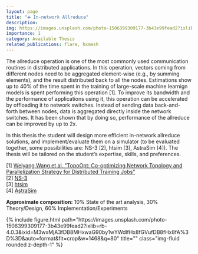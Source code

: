 ```yaml
---
layout: page
title: "➕ In-network Allreduce"
description: 
img: https://images.unsplash.com/photo-1506399309177-3b43e99fead2?ixlib=rb-4.0.3&ixid=M3wxMjA3fDB8MHxwaG90by1wYWdlfHx8fGVufDB8fHx8fA%3D%3D&auto=format&fit=crop&w=1468&q=80
importance: 1
category: Available Thesis
related_publications: flare, hxmesh
---
```


The allreduce operation is one of the most commonly used communication routines in distributed applications. In this operation, vectors coming from different nodes need to be aggregated element-wise (e.g., by summing elements), and the result distributed back to all the nodes. Estimations show up to 40% of the time spent in the training of large-scale machine learnign models is spent performing this operation [1]. To improve its bandwidth and the performance of applications using it, this operation can be accelerated by offloading it to network switches. Instead of sending data back-and-forth between nodes, data is aggregated directly inside the network switches. It has been shown that by doing so, performance of the allreduce can be improved by up to 2x.

In this thesis the student will design more efficient in-network allreduce solutions, and implement/evaluate them on a simulator (to be evaluated together, some possibilities are: NS-3 [2], htsim [3], AstraSim [4]). The thesis will be tailored on the student’s expertise, skills, and preferences.

[1] <a href="https://www.usenix.org/conference/nsdi23/presentation/wang-weiyang">Weiyang Wang et al. "TopoOpt: Co-optimizing Network Topology and Parallelization Strategy for Distributed Training Jobs"</a><br>
[2] <a href="https://www.nsnam.org/">NS-3</a><br>
[3] <a href="https://github.com/kellianhunt/htsim">htsim</a><br>
[4] <a href="https://github.com/astra-sim/astra-sim">AstraSim</a><br>
 
<b>Approximate composition:</b> 10% State of the art analysis, 30% Theory/Design, 60% Implementation/Experiments

<div class="row">
    <div class="col-sm mt-3 mt-md-0">
        {% include figure.html path="https://images.unsplash.com/photo-1506399309177-3b43e99fead2?ixlib=rb-4.0.3&ixid=M3wxMjA3fDB8MHxwaG90by1wYWdlfHx8fGVufDB8fHx8fA%3D%3D&auto=format&fit=crop&w=1468&q=80" title="" class="img-fluid rounded z-depth-1" %}
    </div>
</div>